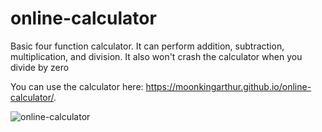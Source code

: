 # online-calculator
Basic four function calculator. It can perform addition, subtraction, multiplication, and division. It also won't crash the calculator when you divide by zero

You can use the calculator here: https://moonkingarthur.github.io/online-calculator/.

![online-calculator](https://user-images.githubusercontent.com/48981108/56517653-6da3ae80-650b-11e9-8f8d-00c073ae08ce.png)
